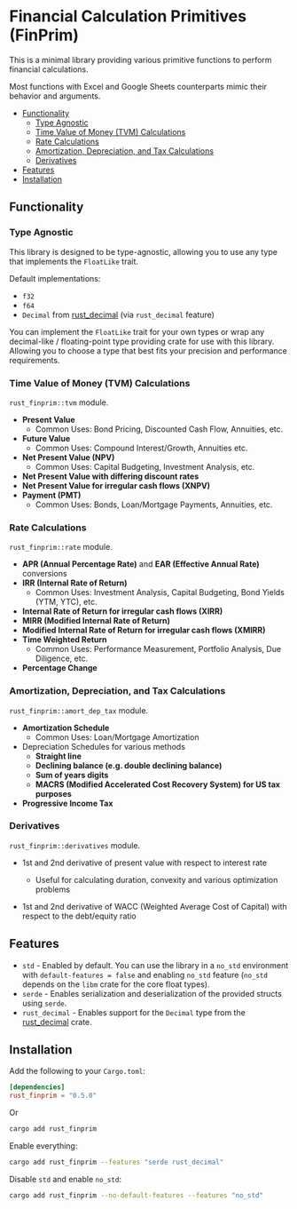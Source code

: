 # Financial Calculation Primitives (FinPrim)

This is a minimal library providing various primitive functions to perform financial calculations.

Most functions with Excel and Google Sheets counterparts mimic their behavior and arguments.

- [Functionality](#functionality)
  - [Type Agnostic](#type-agnostic)
  - [Time Value of Money (TVM) Calculations](#time-value-of-money-tvm-calculations)
  - [Rate Calculations](#rate-calculations)
  - [Amortization, Depreciation, and Tax Calculations](#amortization-depreciation-and-tax-calculations)
  - [Derivatives](#derivatives)
- [Features](#features)
- [Installation](#installation)

## Functionality

### Type Agnostic

This library is designed to be type-agnostic, allowing you to use any type that implements the `FloatLike` trait.

Default implementations:
- `f32`
- `f64`
- `Decimal` from [rust_decimal](https://github.com/paupino/rust-decimal) (via `rust_decimal` feature)

You can implement the `FloatLike` trait for your own types or wrap any decimal-like / floating-point type providing crate for use with this library. Allowing you to choose a type that best fits your precision and performance requirements.

### Time Value of Money (TVM) Calculations

`rust_finprim::tvm` module.

- **Present Value**
  - Common Uses: Bond Pricing, Discounted Cash Flow, Annuities, etc.
- **Future Value**
  - Common Uses: Compound Interest/Growth, Annuities etc.
- **Net Present Value (NPV)**
  - Common Uses: Capital Budgeting, Investment Analysis, etc.
- **Net Present Value with differing discount rates**
- **Net Present Value for irregular cash flows (XNPV)**
- **Payment (PMT)**
  - Common Uses: Bonds, Loan/Mortgage Payments, Annuities, etc.

### Rate Calculations

`rust_finprim::rate` module.

- **APR (Annual Percentage Rate)** and **EAR (Effective Annual Rate)** conversions
- **IRR (Internal Rate of Return)**
  - Common Uses: Investment Analysis, Capital Budgeting, Bond Yields (YTM, YTC), etc.
- **Internal Rate of Return for irregular cash flows (XIRR)**
- **MIRR (Modified Internal Rate of Return)**
- **Modified Internal Rate of Return for irregular cash flows (XMIRR)**
- **Time Weighted Return**
  - Common Uses: Performance Measurement, Portfolio Analysis, Due Diligence, etc.
- **Percentage Change**

### Amortization, Depreciation, and Tax Calculations

`rust_finprim::amort_dep_tax` module.

- **Amortization Schedule**
  - Common Uses: Loan/Mortgage Amortization
- Depreciation Schedules for various methods
  - **Straight line**
  - **Declining balance (e.g. double declining balance)**
  - **Sum of years digits**
  - **MACRS (Modified Accelerated Cost Recovery System) for US tax purposes**
- **Progressive Income Tax**

### Derivatives

`rust_finprim::derivatives` module.

- 1st and 2nd derivative of present value with respect to interest rate
  - Useful for calculating duration, convexity and various optimization problems

- 1st and 2nd derivative of WACC (Weighted Average Cost of Capital) with respect to the debt/equity ratio

## Features

- `std` - Enabled by default. You can use the library in a `no_std` environment with `default-features = false` and enabling `no_std` feature (`no_std` depends on the `libm` crate for the core float types).
- `serde` - Enables serialization and deserialization of the provided structs using `serde`.
- `rust_decimal` - Enables support for the `Decimal` type from the [rust_decimal](https://github.com/paupino/rust-decimal) crate.

## Installation

Add the following to your `Cargo.toml`:

```toml
[dependencies]
rust_finprim = "0.5.0"
```

Or

```sh
cargo add rust_finprim
```

Enable everything:

```sh
cargo add rust_finprim --features "serde rust_decimal"
```

Disable `std` and enable `no_std`:

```sh
cargo add rust_finprim --no-default-features --features "no_std"
```
